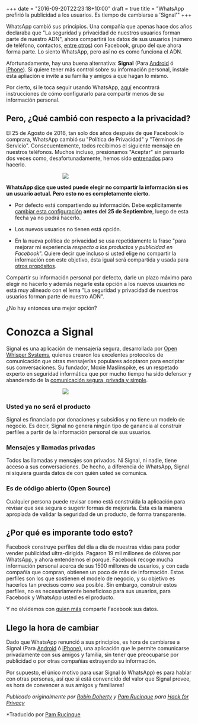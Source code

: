 +++
date = "2016-09-20T22:23:18+10:00"
draft = true
title = "WhatsApp prefirió la publicidad a los usuarios. Es tiempo de cambiarse a 'Signal'"
+++

WhatsApp cambió sus principios. Una compañía que apenas hace dos años declaraba que "La seguridad y privacidad de nuestros usuarios forman parte de nuestro ADN", ahora compartirá los datos de sus usuarios (número de teléfono, contactos, [entre otros](link)) con Facebook, grupo del que ahora forma parte. Lo siento WhatsApp, pero así no es como funciona el ADN.

Afortunadamente, hay una buena alternativa: **Signal** (Para [Android](https://play.google.com/store/apps/details?id=org.thoughtcrime.securesms) ó [iPhone](https://itunes.apple.com/us/app/signal-private-messenger/id874139669)). Si quiere tener más control sobre su información personal, instale esta apliación e invite a su familia y amigos a que hagan lo mismo.

Por cierto, si le toca seguir usando WhatsApp, [aquí]((https://medium.com/@thegrugq/operational-whatsapp-on-ios-ce9a4231a034#.8hw8ec6ob)) encontrará instrucciones de cómo configurarlo para compartir menos de su información personal.

## Pero, ¿Qué cambió con respecto a la privacidad?

El 25 de Agosto de 2016, tan solo dos años después de que Facebook lo comprara, WhatsApp cambió su "Política de Privacidad" y "Términos de Servicio". Consecuentemente, todos recibimos el siguiente mensaje en nuestros teléfonos. Muchos incluso, presionamos "Aceptar" sin pensarlo dos veces como, desafortunadamente, hemos sido [entrenados](http://darkpatterns.org/) para hacerlo.

<img src="/images/whatsapp-es.jpg" style="max-width:200px; margin-left:auto; margin-right:auto; display:block;" />

**WhatsApp [dice](https://www.whatsapp.com/faq/es/general/28030011) que usted puede elegir no compartir la información si es un usuario actual. Pero esto no es completamente cierto.**

* Por defecto está compartiendo su información. Debe explicitamente [cambiar esta configuración](https://www.whatsapp.com/faq/general/26000016) **antes del 25 de Septiembre**, luego de esta fecha ya no podrá hacerlo.

* Los nuevos usuarios no tienen está opción.

* En la nueva política de privacidad se usa repetidamente la frase "para mejorar mi experiencia _respecto a los productos y publicidad en Facebook_". Quiere decir que incluso si usted elige no compartir la información con este objetivo, ésta igual será compartida y usada para [otros propósitos](https://www.whatsapp.com/faq/en/general/28030011).

Compartir su información personal por defecto, darle un plazo máximo para elegir no hacerlo y además negarle esta opción a los nuevos usuarios no está muy alineado con el lema "La seguridad y privacidad de nuestros usuarios forman parte de nuestro ADN".

¿No hay entonces una mejor opción?

# Conozca a Signal

Signal es una aplicación de mensajería segura, desarrollada por [Open Whisper Systems](https://en.wikipedia.org/wiki/Open_Whisper_Systems), quienes crearon los excelentes protocolos de comunicación que otras mensajerías populares adoptaron para encriptar sus conversaciones. Su fundador, Moxie Maslinspike, es un respetado experto en seguridad informática que por mucho tiempo ha sido defensor y abanderado de la [comunicación segura, privada y simple]((https://vimeo.com/124887048)).

<img src="/images/signal.png" style="max-width:200px; margin-left:auto; margin-right:auto; display:block;" />

### Usted ya no será el producto

Signal es financiado por donaciones y subsidios y no tiene un modelo de negocio. Es decir, Signal no genera ningún tipo de ganancia al construir perfiles a partir de la información personal de sus usuarios.

### Mensajes y llamadas privadas

Todos las llamadas y mensajes son privados. Ni Signal, ni nadie, tiene acceso a sus conversaciones. De hecho, a diferencia de WhatsApp, Signal ni siquiera guarda datos de con quién usted se comunica.

### Es de código abierto (Open Source)

Cualquier persona puede revisar como está construida la aplicación para revisar que sea segura o sugerir formas de mejorarla. Ésta es la manera apropiada de validar la seguridad de un producto, de forma transparente.

## ¿Por qué es imporante todo esto?

Facebook construye perfiles del día a día de nuestras vidas para poder vender publicidad ultra-dirigida. Pagaron 19 mil millones de dólares por WhatsApp, y ahora entendemos el porqué. Facebook recoge mucha información personal acerca de sus 1500 millones de usuarios, y con cada compañía que compran, obtienen un poco de más de información. Estos perfiles son los que sostienen el modelo de negocio, y su objetivo es hacerlos tan precisos como sea posible. Sin embargo, construir estos perfiles, no es necesariamente beneficioso para sus usuarios, para Facebook y WhatsApp usted es el producto.

Y no olvidemos con [quien más](https://es.wikipedia.org/wiki/PRISM) comparte Facebook sus datos.

## Llego la hora de cambiar

Dado que WhatsApp renunció a sus principios, es hora de cambiarse a Signal (Para [Android](https://play.google.com/store/apps/details?id=org.thoughtcrime.securesms) ó [iPhone](https://itunes.apple.com/us/app/signal-private-messenger/id874139669)), una aplicación que le permite comunicarse privadamente con sus amigos y familia, sin tener que preocuparse por publicidad o por otras compañías extrayendo su información.

Por supuesto, el único motivo para usar Signal (o WhatsApp) es para hablar con otras personas, así que si está convencido del valor que Signal provee, es hora de convencer a sus amigos y familiares!

*Publicado originalmente por [Robin Doherty](https://robindoherty.com) y [Pam Rucinque](https://pamrucinque.com) para [Hack for Privacy](https://hackforprivacy.org)*

*Traducido por [Pam Rucinque](https://pamrucinque.com)